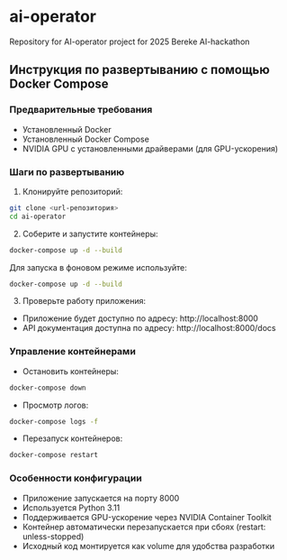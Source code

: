 # ai-operator

Repository for AI-operator project for 2025 Bereke AI-hackathon

## Инструкция по развертыванию с помощью Docker Compose

### Предварительные требования

- Установленный Docker
- Установленный Docker Compose
- NVIDIA GPU с установленными драйверами (для GPU-ускорения)

### Шаги по развертыванию

1. Клонируйте репозиторий:

```bash
git clone <url-репозитория>
cd ai-operator
```

2. Соберите и запустите контейнеры:

```bash
docker-compose up -d --build
```

Для запуска в фоновом режиме используйте:

```bash
docker-compose up -d --build
```

3. Проверьте работу приложения:

- Приложение будет доступно по адресу: http://localhost:8000
- API документация доступна по адресу: http://localhost:8000/docs

### Управление контейнерами

- Остановить контейнеры:

```bash
docker-compose down
```

- Просмотр логов:

```bash
docker-compose logs -f
```

- Перезапуск контейнеров:

```bash
docker-compose restart
```

### Особенности конфигурации

- Приложение запускается на порту 8000
- Используется Python 3.11
- Поддерживается GPU-ускорение через NVIDIA Container Toolkit
- Контейнер автоматически перезапускается при сбоях (restart: unless-stopped)
- Исходный код монтируется как volume для удобства разработки
